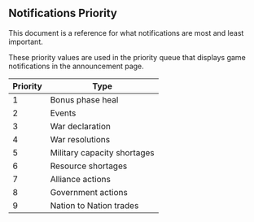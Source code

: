 ## Notifications Priority

This document is a reference for what notifications are most and least important.

These priority values are used in the priority queue that displays game notifications in the announcement page.

| Priority | Type                           |
|----------|--------------------------------|
| 1        | Bonus phase heal               |
| 2        | Events                         |
| 3        | War declaration                |
| 4        | War resolutions                |
| 5        | Military capacity shortages    |
| 6        | Resource shortages             |
| 7        | Alliance actions               |
| 8        | Government actions             |
| 9        | Nation to Nation trades        |
